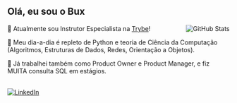 
## Olá, eu sou o Bux 

 <img align="right" alt="GitHub Stats" src="https://github-readme-stats.vercel.app/api?username=vbuxbaum&theme=radical"  />

💚 Atualmente sou Instrutor Especialista na [Trybe](https://github.com/betrybe)! 

📆 Meu dia-a-dia é repleto de Python e teoria de Ciência da Computação (Algoritmos, Estruturas de Dados, Redes, Orientação a Objetos).

💼 Já trabalhei também como Product Owner e Product Manager, e fiz MUITA consulta SQL em estágios. 

<p >
  <br>  
  <a href="[https://www.linkedin.com/in/vitorbuxbaum]"><img alt="LinkedIn" src="https://img.shields.io/badge/LinkedIn-0077B5?style=for-the-badge&logo=linkedin&logoColor=white" />
  </a>
</p>
